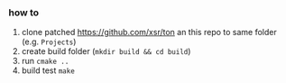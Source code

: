 ### how to

1) clone patched https://github.com/xsr/ton an this repo to same folder (e.g. `Projects`)
2) create build folder (`mkdir build && cd build`)
3) run `cmake ..`
4) build test `make`
